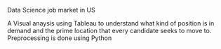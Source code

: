Data Science job market in US

A Visual anaysis using Tableau to understand what kind of position is in demand and the prime location that every candidate seeks to move to. Preprocessing is done using Python
